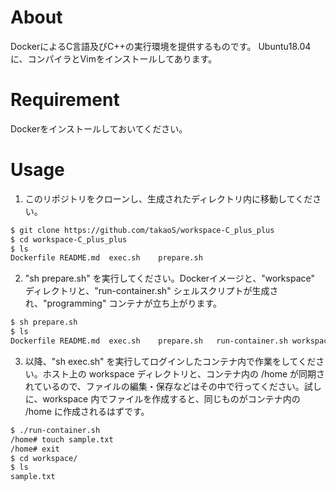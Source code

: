 # About

DockerによるC言語及びC++の実行環境を提供するものです。
Ubuntu18.04に、コンパイラとVimをインストールしてあります。

# Requirement

Dockerをインストールしておいてください。

# Usage

1. このリポジトリをクローンし、生成されたディレクトリ内に移動してください。
```bash
$ git clone https://github.com/takaoS/workspace-C_plus_plus
$ cd workspace-C_plus_plus
$ ls
Dockerfile README.md  exec.sh    prepare.sh
```

2. "sh prepare.sh" を実行してください。Dockerイメージと、"workspace" ディレクトリと、"run-container.sh" シェルスクリプトが生成され、"programming" コンテナが立ち上がります。
```bash
$ sh prepare.sh
$ ls
Dockerfile README.md  exec.sh    prepare.sh   run-container.sh workspace
```

3. 以降、"sh exec.sh" を実行してログインしたコンテナ内で作業をしてください。ホスト上の workspace ディレクトリと、コンテナ内の /home が同期されているので、ファイルの編集・保存などはその中で行ってください。試しに、workspace 内でファイルを作成すると、同じものがコンテナ内の /home に作成されるはずです。
```bash
$ ./run-container.sh
/home# touch sample.txt
/home# exit
$ cd workspace/
$ ls
sample.txt
```
